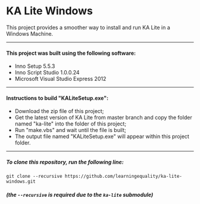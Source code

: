 KA Lite Windows
==========

This project provides a smoother way to install and run KA Lite in a Windows Machine.

---
#### This project was built using the following software:
* Inno Setup 5.5.3
* Inno Script Studio 1.0.0.24
* Microsoft Visual Studio Express 2012

---
#### Instructions to build "KALiteSetup.exe":
* Download the zip file of this project;
* Get the latest version of KA Lite from master branch and copy the folder named "ka-lite" into the folder of this project;
* Run "make.vbs" and wait until the file is built;
* The output file named "KALiteSetup.exe" will appear within this project folder.

---
##### To clone this repository, run the following line: 
    git clone --recursive https://github.com/learningequality/ka-lite-windows.git
##### (the `--recursive` is required due to the `ka-lite` submodule)